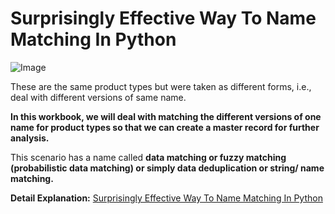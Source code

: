 # Surprisingly Effective Way To Name Matching In Python



![Image](headerroomtype.png)

These are the same product types but were taken as different forms, i.e., deal with different versions of same name.


**In this workbook, we will deal with matching the different versions of one name for product types so that we can create a master record for further analysis.**

This scenario has a name called **data matching or fuzzy matching (probabilistic data matching) or simply data deduplication or string/ name matching.**

**Detail Explanation:** [Surprisingly Effective Way To Name Matching In Python](https://medium.com/@maladeep.upadhaya/surprisingly-effective-way-to-name-matching-in-python-1a67328e670e)


